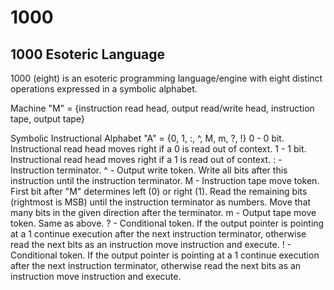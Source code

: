 # 1000
## 1000 Esoteric Language
1000 (eight) is an esoteric programming language/engine with eight distinct operations expressed in a symbolic alphabet.

Machine "M" = {instruction read head, output read/write head, instruction tape, output tape}

Symbolic Instructional Alphabet "A" = {0, 1, :, ^, M, m, ?, !}
0 - 0 bit. Instructional read head moves right if a 0 is read out of context.
1 - 1 bit. Instructional read head moves right if a 1 is read out of context.
: - Instruction terminator.
^ - Output write token. Write all bits after this instruction until the instruction terminator.
M - Instruction tape move token. First bit after "M" determines left (0) or right (1). Read
the remaining bits (rightmost is MSB) until the instruction terminator as numbers. Move that many
bits in the given direction after the terminator.
m - Output tape move token. Same as above.
? - Conditional token. If the output pointer is pointing at a 1 continue execution
after the next instruction terminator, otherwise read the next bits as an instruction move
instruction and execute.
! - Conditional token. If the output pointer is pointing at a 1 continue execution
after the next instruction terminator, otherwise read the next bits as an instruction move
instruction and execute.
